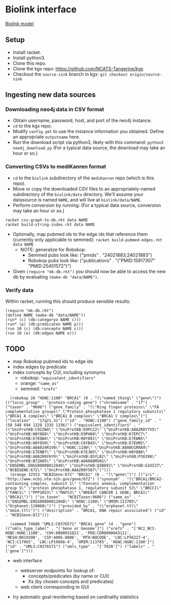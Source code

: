 # Biolink interface

[Biolink model](https://biolink.github.io/biolink-model/)


## Setup

* Install racket.
* Install python3.
* Clone this repo.
* Clone the kgx repo: https://github.com/NCATS-Tangerine/kgx
* Checkout the `source-sink` branch in kgx: `git checkout origin/source-sink`


## Ingesting new data sources

### Downloading neo4j data in CSV format

* Obtain username, password, host, and port of the neo4j instance.
* `cd` to the kgx repo.
* Modify `config.yml` to use the instance information you obtained.  Define an appropriate `outputname` here.
* Run the download script via python3, likely with this command: `python3 neo4j_download.py` (For a typical data source, the download may take an hour or so.)

### Converting CSVs to mediKanren format

* `cd` to the `biolink` subdirectory of the `mediKanren` repo (which is this repo).
* Move or copy the downloaded CSV files to an appropriately-named subdirectory of the `biolink/data` directory.  We'll assume your datasource is named `NAME`, and will live at `biolink/data/NAME`.
* Perform conversion by running: (For a typical data source, conversion may take an hour or so.)
```
racket csv-graph-to-db.rkt data NAME
racket build-string-index.rkt data NAME
```
* Optionally, map pubmed ids to the edge ids that reference them (currently only applicable to semmed): `racket build-pubmed-edges.rkt data NAME`
  * NOTE: generalize for Robokop:
    * Semmed pubs look like: ("pmids" . "24021883;24021883")
    * Robokop pubs look like: ("publications" . "(\"PMID:15917307\" \"PMID:25451572\")")
* Given `(require "mk-db.rkt")` you should now be able to access the new db by evaluating `(make-db "data/NAME")`.

### Verify data

Within racket, running this should produce sensible results:
```
(require "mk-db.rkt")
(define NAME (make-db "data/NAME"))
(run* (c) (db:categoryo NAME c)))
(run* (p) (db:predicateo NAME p)))
(run 10 (c) (db:concepto NAME c)))
(run 10 (e) (db:edgeo NAME e)))
```


## TODO

* map Robokop pubmed ids to edge ids
* index edges by predicate
* index concepts by CUI, including synonyms
  * robokop: `"equivalent_identifiers"`
  * orange: `"same_as"`
  * semmed: `"xrefs"`

```
  (robokop 26 "HGNC:1100" "BRCA1" (0 . "(\"named_thing\" \"gene\")") (("locus_group" . "protein-coding gene") ("chromosome" . "17") ("taxon" . "9606") ("gene_family" . "(\"Ring finger proteins\" \"FA complementation groups\" \"Protein phosphatase 1 regulatory subunits\" \"BRCA1 A complex\" \"BRCA1 B complex\" \"BRCA1 C complex\")") ("location" . "17q21.31") ("id" . "HGNC:1100") ("gene_family_id" . "(58 548 694 1328 1335 1336)") ("equivalent_identifiers" . "(\"UniProtKB:C9IZW4\" \"UniProtKB:E9PC22\" \"UniProtKB:A0A2R8Y7V5\" \"UniProtKB:H0Y8D8\" \"UniProtKB:E9PH68\" \"UniProtKB:K7EPC7\" \"UniProtKB:E7EQW4\" \"UniProtKB:H0Y881\" \"UniProtKB:E7EWN5\" \"UniProtKB:H0Y850\" \"UniProtKB:C6YB45\" \"UniProtKB:E7EUM2\" \"UniProtKB:A0A024R1V0\" \"HGNC:1100\" \"UniProtKB:A0A0U1RRA9\" \"UniProtKB:E7ENB7\" \"UniProtKB:K7EJW3\" \"UniProtKB:H0Y8B8\" \"UniProtKB:A0A2R8Y6Y9\" \"UniProtKB:Q5YLB2\" \"UniProtKB:P38398\" \"UniProtKB:B7ZA85\" \"UniProtKB:A0A0A0MSN1\" \"ENSEMBL:ENSG00000012048\" \"UniProtKB:Q3B891\" \"UniProtKB:G1UI37\" \"NCBIGENE:672\" \"UniProtKB:A0A2R8Y587\")")))
  (orange 32553 "NCBIGene:672" "BRCA1" (6 . "(\"gene\")") (("iri" . "http://www.ncbi.nlm.nih.gov/gene/672") ("synonym" . "(\"BRCA1/BRCA2-containing complex, subunit 1\" \"Fanconi anemia, complementation group S\" \"protein phosphatase 1, regulatory subunit 53\" \"BRCC1\" \"FANCS\" \"PPP1R53\" \"RNF53\" \"BREAST CANCER 1 GENE; BRCA1\" \"BRCA1\")") ("in_taxon" . "NCBITaxon:9606") ("same_as" . "(\"ENSEMBL:ENSG00000012048\" \"HGNC:1100\" \"OMIM:113705\" \"Orphanet:119068\")") ("provided_by" . "(\"orphanet.ttl\" \"omim.ttl\")") ("description" . "BRCA1, DNA repair associated") ("id" . "NCBIGene:672")))

  (semmed 74686 "UMLS:C0376571" "BRCA1 gene" (4 . "gene") (("umls_type_label" . "['Gene or Genome']") ("xrefs" . "['NCI_NCI-HGNC:HGNC:1100', 'CHV:0000031821', 'PDQ:CDR0000043111', 'MESH:D019398', 'CSP:4005-0006', 'MTH:NOCODE', 'LNC:LP36227-4', 'NCI:C17965', 'LNC:LP19666-4', 'OMIM:113705', 'HGNC:HGNC:1100']") ("id" . "UMLS:C0376571") ("umls_type" . "['T028']") ("labels" . "['gene']")))
```

* web interface
  * webserver endpoints for lookup of:
    * concepts/predicates (by name or CUI)
    * Xs (by chosen concepts and predicates)
  * web client corresponding to GUI

* try automatic goal reordering based on cardinality statistics
